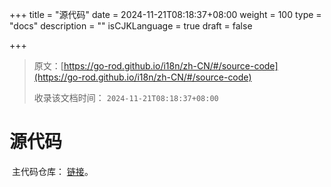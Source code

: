 +++
title = "源代码"
date = 2024-11-21T08:18:37+08:00
weight = 100
type = "docs"
description = ""
isCJKLanguage = true
draft = false

+++

> 原文：[https://go-rod.github.io/i18n/zh-CN/#/source-code](https://go-rod.github.io/i18n/zh-CN/#/source-code)
>
> 收录该文档时间： `2024-11-21T08:18:37+08:00`

# 源代码

​	主代码仓库： [链接](https://github.com/go-rod/rod)。
